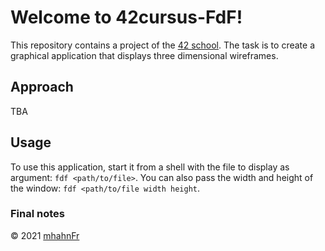 # Welcome to 42cursus-FdF!
This repository contains a project of the [42 school]. The task is to create a
graphical application that displays three dimensional wireframes.

## Approach
TBA

## Usage
To use this application, start it from a shell with the file to display as
argument: ```fdf <path/to/file>```. You can also pass the width and height
of the window: ```fdf <path/to/file width height```.

### Final notes

© 2021 [mhahnFr](https://www.github.com/mhahnFr)

[42 school]: (https://www.github.com/42-Heilbronn)
